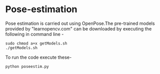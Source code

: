 # Pose-estimation 

Pose estimation is carried out using OpenPose.The pre-trained models provided by "learnopencv.com" can be downloaded by executing the following in command line -

```
sudo chmod a+x getModels.sh
./getModels.sh
```
To run the code execute these-
```
python poseestim.py

```
